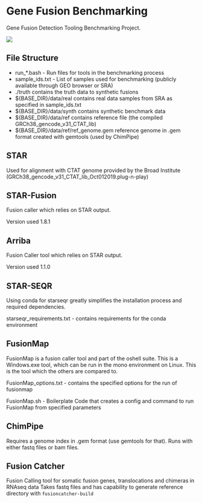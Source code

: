 # Gene Fusion Benchmarking
Gene Fusion Detection Tooling Benchmarking Project.

![](https://encrypted-tbn0.gstatic.com/images?q=tbn%3AANd9GcS22lqiVjXS_ZcXQ25RVTVgC6YVgdR-W4Np3fJBtl277mEFauVp)

## File Structure
+ run_*.bash - Run files for tools in the benchmarking process
+ sample_ids.txt - List of samples used for benchmarking (publicly available through GEO browser or SRA)
+ ./truth contains the truth data to synthetic fusions
+ ${BASE_DIR}/data/real contains real data samples from SRA as specified in sample_ids.txt
+ ${BASE_DIR}/data/synth contains synthetic benchmark data
+ ${BASE_DIR}/data/ref contains reference file (the compiled GRCh38_gencode_v31_CTAT_lib)
+ ${BASE_DIR}/data/ref/ref_genome.gem reference genome in .gem format created with gemtools (used by ChimPipe)

## STAR
Used for alignment with CTAT genome provided by the Broad Institute (GRCh38_gencode_v31_CTAT_lib_Oct012019.plug-n-play)

## STAR-Fusion
Fusion caller which relies on STAR output.

Version used 1.8.1

## Arriba
Fusion Caller tool which relies on STAR output.

Version used 1.1.0

## STAR-SEQR

Using conda for starseqr greatly simplifies the installation process and required dependencies.

starseqr_requirements.txt - contains requirements for the conda environment

## FusionMap

FusionMap is a fusion caller tool and part of the oshell suite. This is a Windows.exe tool, which can be run in the mono environment on Linux.
This is the tool which the others are compared to.

FusionMap_options.txt - contains the specified options for the run of fusionmap

FusionMap.sh - Boilerplate Code that creates a config and command to run FusionMap from specified parameters


## ChimPipe

Requires a genome index in .gem format (use gemtools for that).
Runs with either fastq files or bam files.

## Fusion Catcher

Fusion Calling tool for somatic fusion genes, translocations and chimeras in RNAseq data
Takes fastq files and has capability to generate reference directory with `fusioncatcher-build`
